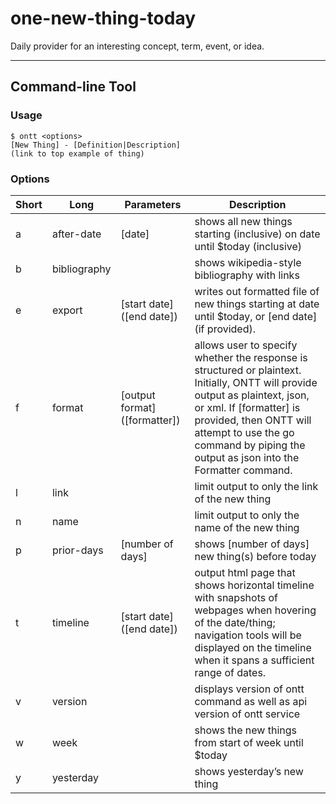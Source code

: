 # one-new-thing-today
Daily provider for an interesting concept, term, event, or idea.
_____
## Command-line Tool

### Usage
```shell
$ ontt <options>
[New Thing] - [Definition|Description]
(link to top example of thing)
```

### Options
|Short |Long|Parameters|Description|
|---|---|---|---|
|a|after-date |[date]|shows all new things starting (inclusive) on date until $today (inclusive) |
|b|bibliography||shows wikipedia-style bibliography with links|
|e|export|[start date] ([end date])| writes out formatted file of new things starting at date until $today, or [end date] (if provided).|
|f|format|[output format] ([formatter])|allows user to specify whether the response is structured or plaintext.  Initially, ONTT will provide output as plaintext, json, or xml. If [formatter] is provided, then ONTT will attempt to use the go command by piping the output as json into the  Formatter command.|
|l|link||limit output to only the link of the new thing|
|n|name|| limit output to only the name of the new thing|
|p|prior-days| [number of days]| shows [number of days] new thing(s) before today|
|t|timeline| [start date] ([end date])|output html page that shows horizontal timeline with snapshots of webpages when hovering of the date/thing; navigation tools will be displayed on the timeline when it spans a sufficient range of dates.|
|v|version|| displays version of ontt command as well as api version of ontt service|
|w|week||shows the new things from start of week until $today|
|y|yesterday||shows yesterday’s new thing|

